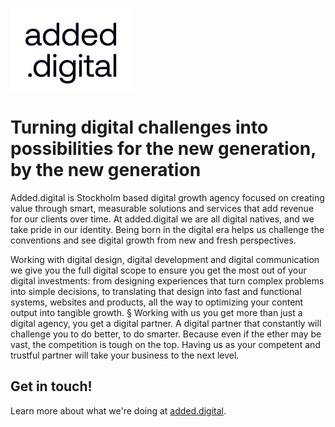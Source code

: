 ![White Added logo in front of a white background](https://raw.githubusercontent.com/added-digital/.github/main/profile/added-banner.png)

# Turning digital challenges into possibilities for the new generation, by the new generation
Added.digital is Stockholm based digital growth agency focused on creating value through smart, measurable solutions and services that add revenue for our clients over time. At added.digital we are all digital natives, and we take pride in our identity. Being born in the digital era helps us challenge the conventions and see digital growth from new and fresh perspectives.

Working with digital design, digital development and digital communication we give you the full digital scope to ensure you get the most out of your digital investments: from designing experiences that turn complex problems into simple decisions, to translating that design into fast and functional systems, websites and products, all the way to optimizing your content output into tangible growth.
§
Working with us you get more than just a digital agency, you get a digital partner. A digital partner that constantly will challenge you to do better, to do smarter. Because even if the ether may be vast, the competition is tough on the top. Having us as your competent and trustful partner will take your business to the next level.

## Get in touch!

Learn more about what we're doing at [added.digital](https://added.digital).
